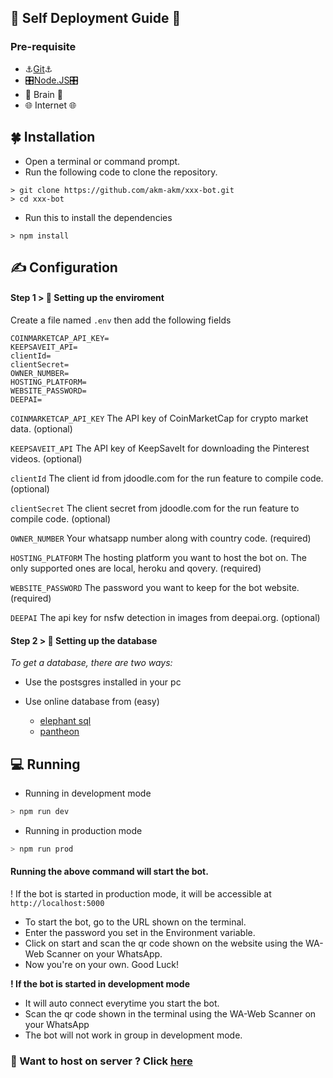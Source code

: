 ## 🤖️ Self Deployment Guide 🤖️


### Pre-requisite
- ⚓[Git](https://git-scm.com/)⚓
- 🎛️[Node.JS](https://nodejs.org/en/)🎛️
- 🧠️ Brain 🧠️
- 🌐️ Internet 🌐️️


## 🍀 Installation

- Open a terminal or command prompt.
- Run the following code to clone the repository.

```SH
> git clone https://github.com/akm-akm/xxx-bot.git
> cd xxx-bot
```

- Run this to install the dependencies

```SH
> npm install
```

## ✍ Configuration

#### Step 1 > 🚂 Setting up the enviroment

 Create a file named `.env` then add the following fields

```env
COINMARKETCAP_API_KEY=
KEEPSAVEIT_API=
clientId=
clientSecret=
OWNER_NUMBER=
HOSTING_PLATFORM=
WEBSITE_PASSWORD=
DEEPAI=
```

`COINMARKETCAP_API_KEY` The API key of CoinMarketCap for crypto market data. (optional)

`KEEPSAVEIT_API` The API key of KeepSaveIt for downloading the Pinterest videos. (optional)

`clientId` The client id from jdoodle.com for the run feature to compile code. (optional)

`clientSecret` The client secret from jdoodle.com for the run feature to compile code. (optional)

`OWNER_NUMBER` Your whatsapp number along with country code. (required)

`HOSTING_PLATFORM` The hosting platform you want to host the bot on. The only supported ones are local, heroku and qovery. (required)

`WEBSITE_PASSWORD` The password you want to keep for the bot website. (required)

`DEEPAI` The api key for nsfw detection in images from deepai.org. (optional)


#### Step 2 > 💾 Setting up the database

*To get a database, there are two ways:*

- Use the postsgres installed in your pc

- Use online database from (easy)
  - [elephant sql](https://customer.elephantsql.com/signup)
  - [pantheon](https://pantheon.io/register)


## 💻 Running

- Running in development mode

```sh
> npm run dev
```

- Running in production mode

```sh
> npm run prod
```

#### Running the above command will start the bot.

! If the bot is started in production mode, it will be accessible at `http://localhost:5000`

- To start the bot, go to the URL shown on the terminal.
- Enter the password you set in the Environment variable.
- Click on start and scan the qr code shown on the website using the WA-Web Scanner on your WhatsApp.
- Now you're on your own. Good Luck!

**! If the bot is started in development mode**

- It will auto connect everytime you start the bot.
- Scan the qr code shown in the terminal using the WA-Web Scanner on your WhatsApp
- The bot will not work in group in development mode.




###  🔗 Want to host on server ? Click [here](heroku-hosting.md)